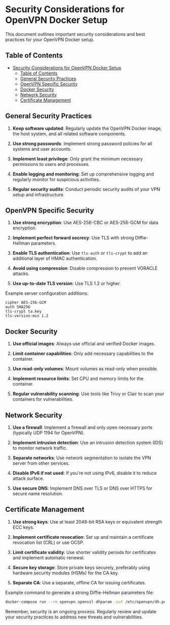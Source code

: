 # Security Considerations for OpenVPN Docker Setup

This document outlines important security considerations and best practices for your OpenVPN Docker setup.

## Table of Contents

- [Security Considerations for OpenVPN Docker Setup](#security-considerations-for-openvpn-docker-setup)
  - [Table of Contents](#table-of-contents)
  - [General Security Practices](#general-security-practices)
  - [OpenVPN Specific Security](#openvpn-specific-security)
  - [Docker Security](#docker-security)
  - [Network Security](#network-security)
  - [Certificate Management](#certificate-management)

## General Security Practices

1. **Keep software updated**: Regularly update the OpenVPN Docker image, the host system, and all related software components.

2. **Use strong passwords**: Implement strong password policies for all systems and user accounts.

3. **Implement least privilege**: Only grant the minimum necessary permissions to users and processes.

4. **Enable logging and monitoring**: Set up comprehensive logging and regularly monitor for suspicious activities.

5. **Regular security audits**: Conduct periodic security audits of your VPN setup and infrastructure.

## OpenVPN Specific Security

1. **Use strong encryption**: Use AES-256-CBC or AES-256-GCM for data encryption.

2. **Implement perfect forward secrecy**: Use TLS with strong Diffie-Hellman parameters.

3. **Enable TLS authentication**: Use `tls-auth` or `tls-crypt` to add an additional layer of HMAC authentication.

4. **Avoid using compression**: Disable compression to prevent VORACLE attacks.

5. **Use up-to-date TLS version**: Use TLS 1.2 or higher.

Example server configuration additions:

```
cipher AES-256-GCM
auth SHA256
tls-crypt ta.key
tls-version-min 1.2
```

## Docker Security

1. **Use official images**: Always use official and verified Docker images.

2. **Limit container capabilities**: Only add necessary capabilities to the container.

3. **Use read-only volumes**: Mount volumes as read-only when possible.

4. **Implement resource limits**: Set CPU and memory limits for the container.

5. **Regular vulnerability scanning**: Use tools like Trivy or Clair to scan your containers for vulnerabilities.

## Network Security

1. **Use a firewall**: Implement a firewall and only open necessary ports (typically UDP 1194 for OpenVPN).

2. **Implement intrusion detection**: Use an intrusion detection system (IDS) to monitor network traffic.

3. **Separate networks**: Use network segmentation to isolate the VPN server from other services.

4. **Disable IPv6 if not used**: If you're not using IPv6, disable it to reduce attack surface.

5. **Use secure DNS**: Implement DNS over TLS or DNS over HTTPS for secure name resolution.

## Certificate Management

1. **Use strong keys**: Use at least 2048-bit RSA keys or equivalent strength ECC keys.

2. **Implement certificate revocation**: Set up and maintain a certificate revocation list (CRL) or use OCSP.

3. **Limit certificate validity**: Use shorter validity periods for certificates and implement automatic renewal.

4. **Secure key storage**: Store private keys securely, preferably using hardware security modules (HSMs) for the CA key.

5. **Separate CA**: Use a separate, offline CA for issuing certificates.

Example command to generate a strong Diffie-Hellman parameters file:

```bash
docker-compose run --rm openvpn openssl dhparam -out /etc/openvpn/dh.pem 2048
```

Remember, security is an ongoing process. Regularly review and update your security practices to address new threats and vulnerabilities.
